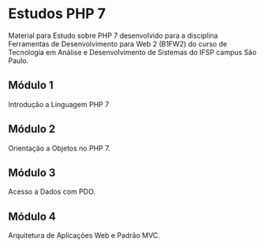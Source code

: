 # Estudos PHP 7
Material para Estudo sobre PHP 7 desenvolvido para a disciplina Ferramentas de Desenvolvimento para Web 2 (B1FW2) do curso de 
Tecnologia em Análise e Desenvolvimento de Sistemas do IFSP campus São Paulo. 

## Módulo 1
Introdução a Linguagem PHP 7

## Módulo 2
Orientação a Objetos no PHP 7.

## Módulo 3
Acesso a Dados com PDO.

## Módulo 4
Arquitetura de Aplicações Web e Padrão MVC.
